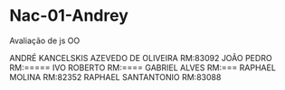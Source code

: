 # Nac-01-Andrey
Avaliação de js OO 

ANDRÉ KANCELSKIS AZEVEDO DE OLIVEIRA RM:83092
JOÃO PEDRO RM:=====
IVO ROBERTO RM:====
GABRIEL ALVES RM:===
RAPHAEL MOLINA RM:82352
RAPHAEL SANTANTONIO RM:83088
